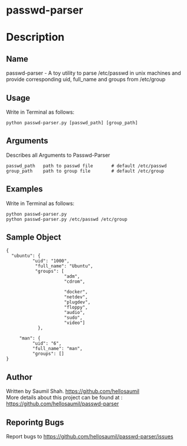 # passwd-parser

# Description


## Name 
passwd-parser - A toy utility to parse /etc/passwd in unix machines and provide corresponding uid, full_name and groups from /etc/group


## Usage
Write in Terminal as follows:
``` shell
python passwd-parser.py [passwd_path] [group_path]
```

## Arguments
Describes all Arguments to Passwd-Parser
```
passwd_path	  path to passwd file       # default /etc/passwd
group_path	  path to group file        # default /etc/group
```

## Examples
Write in Terminal as follows:
``` shell
python passwd-parser.py
python passwd-parser.py /etc/passwd /etc/group
```

## Sample Object
``` shell
{
  "ubuntu": {
          "uid": "1000",
           "full_name": "Ubuntu", 
           "groups": [
                      "adm",
                      "cdrom",

                      "docker",
                      "netdev",
                      "plugdev",
                      "floppy",
                      "audio",
                      "sudo",
                      "video"] 
            },
            
     "man": {
          "uid": "6",
          "full_name": "man",
          "groups": []
}
```

## Author
Written by Saumil Shah. <a href="https://github.com/hellosaumil "> https://github.com/hellosaumil </a>
<br> More details about this project can be found at : <a href="https://github.com/hellosaumil/passwd-parser"> https://github.com/hellosaumil/passwd-parser </a>

## Reporintg Bugs
Report bugs to <a href="https://github.com/hellosaumil/passwd-parser/issues"> https://github.com/hellosaumil/passwd-parser/issues </a>

